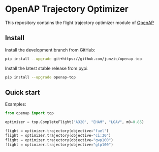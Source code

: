 # OpenAP Trajectory Optimizer

This repository contains the flight trajectory optimizer module of [OpenAP](https://github.com/junzis/openap)

## Install

Install the development branch from GitHub:

```sh
pip install --upgrade git+https://github.com/junzis/openap-top
```

Install the latest stable release from pypi:

```sh
pip install --upgrade openap-top
```

## Quick start

Examples:

```python
from openap import top

optimizer = top.CompleteFlight("A320", "EHAM", "LGAV", m0=0.85)

flight = optimizer.trajectory(objective="fuel")
flight = optimizer.trajectory(objective="ci:30")
flight = optimizer.trajectory(objective="gwp100")
flight = optimizer.trajectory(objective="gtp100")
```